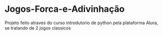 # Jogos-Forca-e-Adivinhação

Projeto feito atraves do curso introdutorio de python pela plataforma Alura, se tratando de 2 jogos classicos
